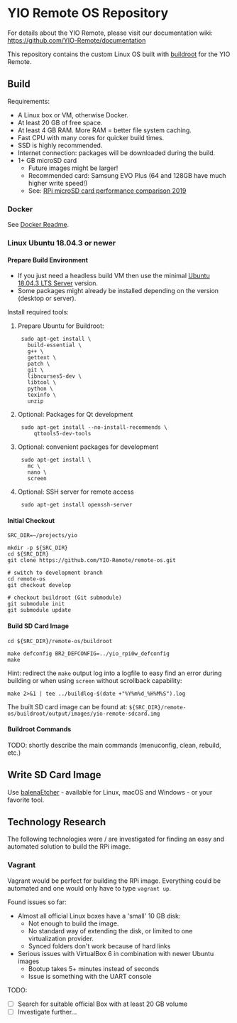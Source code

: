 # YIO Remote OS Repository

For details about the YIO Remote, please visit our documentation wiki: <https://github.com/YIO-Remote/documentation>

This repository contains the custom Linux OS built with [buildroot](https://www.buildroot.org/) for the YIO Remote.

## Build

Requirements:

- A Linux box or VM, otherwise Docker.
- At least 20 GB of free space.
- At least 4 GB RAM. More RAM = better file system caching.
- Fast CPU with many cores for quicker build times.
- SSD is highly recommended.
- Internet connection: packages will be downloaded during the build.
- 1+ GB microSD card
  - Future images might be larger!
  - Recommended card: Samsung EVO Plus (64 and 128GB have much higher write speed!)
  - See: [RPi microSD card performance comparison 2019](https://www.jeffgeerling.com/blog/2019/raspberry-pi-microsd-card-performance-comparison-2019)

### Docker

See [Docker Readme](docker/README.md).

### Linux Ubuntu 18.04.3 or newer

#### Prepare Build Environment

- If you just need a headless build VM then use the minimal [Ubuntu 18.04.3 LTS Server](http://cdimage.ubuntu.com/releases/18.04.3/release/) version.
- Some packages might already be installed depending on the version (desktop or server).

Install required tools:

1. Prepare Ubuntu for Buildroot:

        sudo apt-get install \
          build-essential \
          g++ \
          gettext \
          patch \
          git \
          libncurses5-dev \
          libtool \
          python \
          texinfo \
          unzip

1. Optional: Packages for Qt development

        sudo apt-get install --no-install-recommends \
            qttools5-dev-tools

1. Optional: convenient packages for development

        sudo apt-get install \
          mc \
          nano \
          screen

1. Optional: SSH server for remote access

        sudo apt-get install openssh-server

#### Initial Checkout

    SRC_DIR=~/projects/yio

    mkdir -p ${SRC_DIR}
    cd ${SRC_DIR}
    git clone https://github.com/YIO-Remote/remote-os.git
    
    # switch to development branch
    cd remote-os
    git checkout develop
    
    # checkout buildroot (Git submodule)
    git submodule init
    git submodule update

#### Build SD Card Image

    cd ${SRC_DIR}/remote-os/buildroot
    
    make defconfig BR2_DEFCONFIG=../yio_rpi0w_defconfig
    make

Hint: redirect the `make` output log into a logfile to easy find an error during building or when using `screen` without scrollback capability:

    make 2>&1 | tee ../buildlog-$(date +"%Y%m%d_%H%M%S").log

The built SD card image can be found at: `${SRC_DIR}/remote-os/buildroot/output/images/yio-remote-sdcard.img`

#### Buildroot Commands

TODO: shortly describe the main commands (menuconfig, clean, rebuild, etc.)

## Write SD Card Image

Use [balenaEtcher](https://www.balena.io/etcher/) - available for Linux, macOS and Windows - or your favorite tool.

## Technology Research

The following technologies were / are investigated for finding an easy and automated solution to build the RPi image.

### Vagrant

Vagrant would be perfect for building the RPi image. Everything could be automated and one would only have to type `vagrant up`.

Found issues so far:

- Almost all official Linux boxes have a 'small' 10 GB disk:
  - Not enough to build the image.
  - No standard way of extending the disk, or limited to one virtualization provider.
  - Synced folders don't work because of hard links
- Serious issues with VirtualBox 6 in combination with newer Ubuntu images
  - Bootup takes 5+ minutes instead of seconds
  - Issue is something with the UART console

TODO:

- [ ] Search for suitable official Box with at least 20 GB volume
- [ ] Investigate further...
